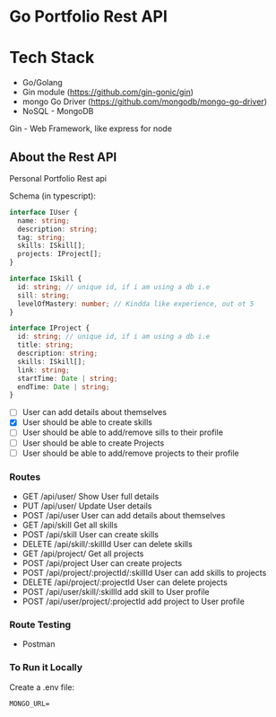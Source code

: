 # Go Portfolio Rest API

# Tech Stack

- Go/Golang
- Gin module (https://github.com/gin-gonic/gin)
- mongo Go Driver (https://github.com/mongodb/mongo-go-driver)
- NoSQL - MongoDB

Gin - Web Framework, like express for node

## About the Rest API

Personal Portfolio Rest api

Schema (in typescript):

```ts
interface IUser {
  name: string;
  description: string;
  tag: string;
  skills: ISkill[];
  projects: IProject[];
}

interface ISkill {
  id: string; // unique id, if i am using a db i.e
  sill: string;
  levelOfMastery: number; // Kindda like experience, out ot 5
}

interface IProject {
  id: string; // unique id, if i am using a db i.e
  title: string;
  description: string;
  skills: ISkill[];
  link: string;
  startTime: Date | string;
  endTime: Date | string;
}
```

- [ ] User can add details about themselves
- [x] User should be able to create skills
- [ ] User should be able to add/remove sills to their profile
- [ ] User should be able to create Projects
- [ ] User should be able to add/remove projects to their profile

### Routes

- GET /api/user/ Show User full details
- PUT /api/user/ Update User details
- POST /api/user User can add details about themselves
- GET /api/skill Get all skills
- POST /api/skill User can create skills
- DELETE /api/skill/:skillId User can delete skills
- GET /api/project/ Get all projects
- POST /api/project User can create projects
- POST /api/project/:projectId/:skillId User can add skills to projects
- DELETE /api/project/:projectId User can delete projects
- POST /api/user/skill/:skillId add skill to User profile
- POST /api/user/project/:projectId add project to User profile

### Route Testing

- Postman

### To Run it Locally

Create a .env file:

```
MONGO_URL=
```
